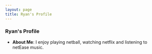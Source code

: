 ```yaml
---
layout: page
title: Ryan's Profile
---
```


### Ryan's Profile

* **About Me**: I enjoy playing netball, watching netflix and listening to netEase music.